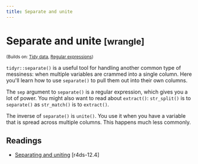 ```yaml
---
title: Separate and unite
---
```


<!-- Generated automatically from separate-unite.yml. Do not edit by hand -->

# Separate and unite <small class='wrangle'>[wrangle]</small>
<small>(Builds on: [Tidy data](tidy-data.md), [Regular expressions](regexps.md))</small>

`tidyr::separate()` is a useful tool for handling another common type of
messiness: when multiple variables are crammed into a single column.
Here you'll learn how to use `separate()` to pull them out into their own
columns.

The `sep` argument to `separate()` is a regular expression, which gives
you a lot of power. You might also want to read about `extract()`:
`str_split()` is to `separate()` as `str_match()` is to `extract()`.

The inverse of `separate()` is `unite()`. You use it when you have a variable
that is spread across multiple columns. This happens much less commonly.

## Readings

  * [Separating and uniting](http://r4ds.had.co.nz/tidy-data.html#separating-and-uniting) [r4ds-12.4]


